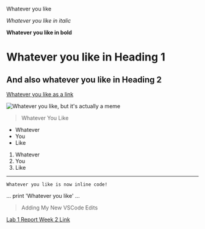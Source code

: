 Whatever you like

*Whatever you like in italic*

**Whatever you like in bold**

# Whatever you like in Heading 1

## And also whatever you like in Heading 2

[Whatever you like as a link](https://www.youtube.com/watch?v=dQw4w9WgXcQ)

![Whatever you like, but it's actually a meme](https://pics.me.me/a-nested-for-loop-a-very-terrible-programming-joke-21417121.png)

> Whatever
> You
> Like

* Whatever
* You
* Like


1) Whatever
2) You
3) Like


___

`Whatever you like is now inline code!`


...
print 'Whatever you like'
...


>Adding My New VSCode Edits

[Lab 1 Report Week 2 Link](https://daniel-tran3.github.io/cse15l-lab-reports/lab-report-1-week-2.html)